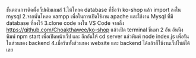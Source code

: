 ขั้นตอนการติดตั้งเว็ปเติมเกมส์
1.ให้โหลด database ที่ชื่อว่า ko-shop แล้ว import ลงใน mysql
2.จากนั้นโหลด xampp เพื่อในการเปิดใช้งาน apache และใช้งาน Mysql ที่มี database ที่ลงไว้
3.clone code ลงใน VS Code จากลิ้ง https://github.com/Choakthawee/ko-shop แล้วเปิด terminal ขึ่นมา 2 อัน อันนึง พิมพ์ npm start เพื่อเปิดหน้าเว็ป และ อีกอันให้ cd server แล้วพิมพ์ node index.js เพื่อรันในส่วนของ backend
4.เมื่อรันทั้งส่วนของ website และ backend ได้แล้วก็ใช้งานเว็ปไซต์ได้เลย


